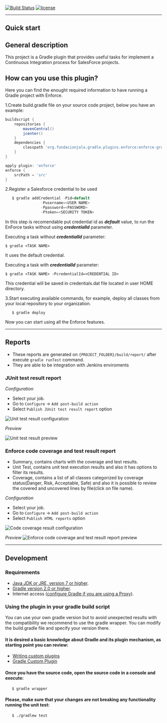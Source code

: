 [![Build Status](https://travis-ci.org/fundacionjala/enforce-gradle-plugin.svg)](https://travis-ci.org/fundacionjala/enforce-gradle-plugin) [![license](http://img.shields.io/badge/license-MIT-brightgreen.svg?style=flat)](https://github.com/fundacionjala/enforce-gradle-plugin/blob/master/LICENSE)

---
Quick start
---

## General description

This project is a Gradle plugin that provides useful tasks for implement a Continuous Integration process for SalesForce projects.

## How can you use this plugin?

Here you can find the enought required information to have running a Gradle project with Enforce.

1.Create build.gradle file on your source code project, below you have an example:

```groovy
buildscript {
    repositories {
        mavenCentral()
        jcenter()
    }
    dependencies {
        classpath 'org.fundacionjala.gradle.plugins.enforce:enforce-gradle-plugin:1.1.5'
    }
}

apply plugin: 'enforce'
enforce {
	srcPath = 'src'
}
```

2.Register a Salesforce credential to be used

```groovy
   $ gradle addCredential -Pid=default
			  	-Pusername=<USER NAME>
			  	-Ppassword=<PASSWORD>
			  	-Ptoken=<SECURITY TOKEN>
```

In this step is recomendable put credential id as ***default*** value, to run the EnForce tasks without using ***credentialId*** parameter.

Executing a task without ***credentialId*** parameter:

	$ gradle <TASK NAME>

It uses the default credential.

Executing a task with ***credentialId*** parameter:

	$ gradle <TASK NAME> -PcredentialId=<CREDENTIAL ID>

This credential will be saved in credentials.dat file located in user HOME directory.

3.Start executing available commands, for example, deploy all classes from your local repository to your organization.

```
   $ gradle deploy
```

Now you can start using all the Enforce features.

---
Reports
---
- These reports are generated on `{PROJECT_FOLDER}/build/report/` after execute `gradle runTest` command.
- They are able to be integration with Jenkins enviroments

### JUnit test result report
*Configuration*
 * Select your job.
 * Go to ``Configure`` -> ``Add post-build action``
 * Select ``Publish JUnit test result report`` option

![Unit test result configuration](https://cloud.githubusercontent.com/assets/8682892/9668384/322f9e9a-524f-11e5-8664-a47427821371.png)

*Preview*

![Unit test result preview](https://cloud.githubusercontent.com/assets/8682892/9668395/423cc2e0-524f-11e5-94c6-dffcd836b0dd.png)

### Enforce code coverage and test result report
* Summary, contains charts with the coverage and test results.
* Unit Test, contains unit test execution results and also it has options to filter its results.
* Coverage, contains a list of all classes categorized by coverage status(Danger, Risk, Acceptable, Safe) and also it is possible to review the covered and uncovered lines by file(click on file name).

*Configuration*
* Select your job.
 * Go to ``Configure`` -> ``Add post-build action``
 * Select ``Publish HTML reports`` option

![Code coverage result configuration](https://cloud.githubusercontent.com/assets/8682892/9668401/477f41ec-524f-11e5-95b9-1b004d5616d8.png)

*Preview*
![Enforce code coverage and test result report preview](https://cloud.githubusercontent.com/assets/8682892/9668406/4d35753e-524f-11e5-938b-9d9edcc79435.png)

---
Development
---

### Requirements
 * [Java JDK or JRE, version 7 or higher](http://java.com/en/).
 * [Gradle version 2.0 or higher](https://gradle.org/docs/current/userguide/installation.html).
 * Internet access ([configure Gradle if you are using a Proxy](https://gradle.org/docs/current/userguide/build_environment.html)).

### Using the plugin in your gradle build script

You can use your own gradle version but to avoid unexpected results with the compatibility we recommend to use the gradle wrapper. You can modify the build.gradle file and specify your version there.

#### It is desired a basic knowledge about Gradle and its plugin mechanism, as starting point you can review:

 * [Writing custom plugins](http://www.gradle.org/docs/current/userguide/custom_plugins.html)
 * [Gradle Custom Plugin](http://www.javacodegeeks.com/2012/08/gradle-custom-plugin.html)

#### Once you have the source code, open the source code in a console and execute:

```
   $ gradle wrapper
```

#### Please, make sure that your changes are not breaking any functionality running the unit test:
```
   $ ./gradlew test
```
